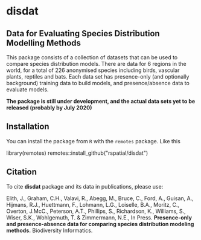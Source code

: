 # disdat

## Data for Evaluating Species Distribution Modelling Methods

This package consists of a collection of datasets that can be used to compare species distribution models. There are data for 6 regions in the world, for a total of 226 anonymised species including birds, vascular plants, reptiles and bats. Each data set has presence-only (and optionally background) training data to build models, and presence/absence data to evaluate models.

**The package is still under development, and the actual data sets yet to be released (probably by July 2020)**

## Installation

You can install the package from `R` with the `remotes` package. Like this

library(remotes)
remotes::install_github("rspatial/disdat")

## Citation

To cite **disdat** package and its data in publications, please use:

Elith, J., Graham, C.H., Valavi, R., Abegg, M., Bruce, C., Ford, A., Guisan, A., Hijmans, R.J., Huettmann, F., Lohmann, L.G., Loiselle, B.A., Moritz, C., Overton, J.McC., Peterson, A.T., Phillips, S., Richardson, K., Williams, S., Wiser, S.K., Wohlgemuth, T. & Zimmermann, N.E., In Press. **Presence-only and presence-absence data for comparing species distribution modeling methods.** Biodiversity Informatics.
